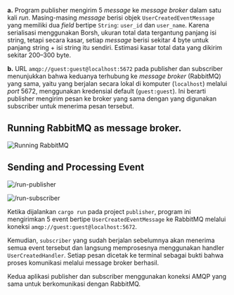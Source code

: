 **a.** Program publisher mengirim 5 *message* ke *message broker* dalam satu kali *run*. Masing-masing *message* berisi objek `UserCreatedEventMessage` yang memiliki dua *field* bertipe `String`: `user_id` dan `user_name`. Karena serialisasi menggunakan Borsh, ukuran total data tergantung panjang isi string, tetapi secara kasar, setiap *message* berisi sekitar 4 byte untuk panjang string + isi string itu sendiri. Estimasi kasar total data yang dikirim sekitar 200–300 byte.

**b.** URL `amqp://guest:guest@localhost:5672` pada publisher dan subscriber menunjukkan bahwa keduanya terhubung ke *message broker* (RabbitMQ) yang sama, yaitu yang berjalan secara lokal di komputer (`localhost`) melalui *port* 5672, menggunakan kredensial default (`guest:guest`). Ini berarti publisher mengirim pesan ke broker yang sama dengan yang digunakan subscriber untuk menerima pesan tersebut.

## Running RabbitMQ as message broker.
![Running RabbitMQ](./images/running-rabbitmq.jpg)

## Sending and Processing Event

![/run-publisher](./images/run-publisher-console.jpg)

![/run-subscriber](./images/run-subscriber-console.jpg)

Ketika dijalankan `cargo run` pada project `publisher`, program ini mengirimkan 5 event bertipe `UserCreatedEventMessage` ke RabbitMQ melalui koneksi `amqp://guest:guest@localhost:5672`. 

Kemudian, `subscriber` yang sudah berjalan sebelumnya akan menerima semua event tersebut dan langsung memprosesnya menggunakan handler `UserCreatedHandler`. Setiap pesan dicetak ke terminal sebagai bukti bahwa proses komunikasi melalui message broker berhasil.

Kedua aplikasi publisher dan subscriber menggunakan koneksi AMQP yang sama untuk berkomunikasi dengan RabbitMQ.
